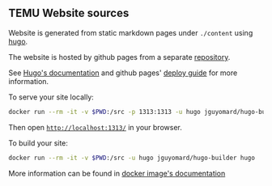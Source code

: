 ## TEMU Website sources

Website is generated from static markdown pages under ```./content``` using [hugo](https://gohugo.io).

The website is hosted by github pages from a separate [repository](https://github.com/temu-ltky/temu-ltky.github.io).

See [Hugo's documentation](https://gohugo.io/getting-started/) and github pages' [deploy guide](https://gohugo.io/hosting-and-deployment/hosting-on-github/#host-github-user-or-organization-pages) for more information.



To serve your site locally:

```bash
docker run --rm -it -v $PWD:/src -p 1313:1313 -u hugo jguyomard/hugo-builder hugo server -w --bind=0.0.0.0
```

Then open [`http://localhost:1313/`](http://localhost:1313/) in your browser.

To build your site:

```bash
docker run --rm -it -v $PWD:/src -u hugo jguyomard/hugo-builder hugo
```


More information can be found in [docker image's documentation](https://github.com/jguyomard/docker-hugo)
